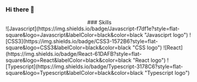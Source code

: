 ### Hi there 👋

<center>### Skills</center>
![Javascript](https://img.shields.io/badge/Javascript-f7df1e?style=flat-square&logo=Javascript&labelColor=black&color=black
 "Javasciprt logo") ![CSS3](https://img.shields.io/badge/CSS3-1572B6?style=flat-square&logo=CSS3&labelColor=black&color=black "CSS logo")  ![React](https://img.shields.io/badge/React-61DAFB?style=flat-square&logo=React&labelColor=black&color=black
 "React logo") ![Typescript](https://img.shields.io/badge/Typescript-3178C6?style=flat-square&logo=Typescript&labelColor=black&color=black
 "Typescript logo")

 
 

 







<!--
**sunwha/sunwha** is a ✨ _special_ ✨ repository because its `README.md` (this file) appears on your GitHub profile.

Here are some ideas to get you started:

- 🔭 I’m currently working on ...
- 🌱 I’m currently learning ...
- 👯 I’m looking to collaborate on ...
- 🤔 I’m looking for help with ...
- 💬 Ask me about ...
- 📫 How to reach me: ...
- 😄 Pronouns: ...
- ⚡ Fun fact: ...
-->
